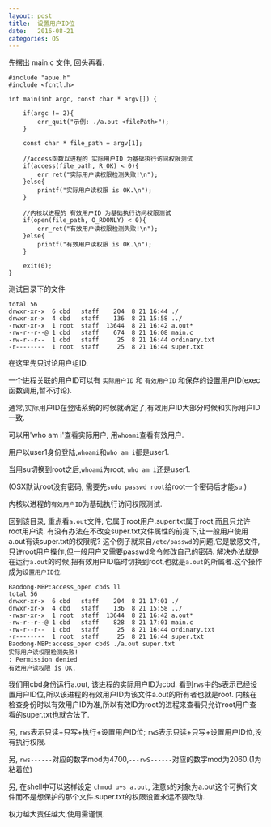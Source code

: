 ```yaml
---
layout: post
title:  设置用户ID位
date:   2016-08-21
categories: OS
---
```


先摆出 main.c 文件, 回头再看.

```
#include "apue.h"
#include <fcntl.h>

int main(int argc, const char * argv[]) {

    if(argc != 2){
        err_quit("示例: ./a.out <filePath>");
    }

    const char * file_path = argv[1];

    //access函数以进程的 实际用户ID 为基础执行访问权限测试
    if(access(file_path, R_OK) < 0){
        err_ret("实际用户读权限检测失败!\n");
    }else{
        printf("实际用户读权限 is OK.\n");
    }

    //内核以进程的 有效用户ID 为基础执行访问权限测试
    if(open(file_path, O_RDONLY) < 0){
        err_ret("有效用户读权限检测失败!\n");
    }else{
        printf("有效用户读权限 is OK.\n");
    }

    exit(0);
}
```

测试目录下的文件

```
total 56
drwxr-xr-x  6 cbd   staff    204  8 21 16:44 ./
drwxr-xr-x  4 cbd   staff    136  8 21 15:58 ../
-rwxr-xr-x  1 root  staff  13644  8 21 16:42 a.out*
-rw-r--r--@ 1 cbd   staff    674  8 21 16:08 main.c
-rw-r--r--  1 cbd   staff     25  8 21 16:44 ordinary.txt
-r--------  1 root  staff     25  8 21 16:44 super.txt
```


在这里先只讨论用户组ID.

一个进程关联的用户ID可以有 `实际用户ID` 和 `有效用户ID` 和保存的设置用户ID(exec函数调用,暂不讨论).

通常,实际用户ID在登陆系统的时候就确定了,有效用户ID大部分时候和实际用户ID一致.

可以用'who am i'查看实际用户, 用`whoami`查看有效用户.

用户以user1身份登陆,`whoami`和`who am i`都是user1.

当用su切换到root之后,`whoami`为root, `who am i`还是user1.

(OSX默认root没有密码, 需要先`sudo passwd root`给root一个密码后才能`su`.)

内核以进程的`有效用户ID`为基础执行访问权限测试.

回到该目录, 重点看`a.out`文件, 它属于root用户.super.txt属于root,而且只允许root用户读.
有没有办法在不改变super.txt文件属性的前提下,让一般用户使用a.out有读super.txt的权限呢?
这个例子就来自`/etc/passwd`的问题,它是敏感文件,只许root用户操作,但一般用户又需要passwd命令修改自己的密码.
解决办法就是在运行`a.out`的时候,把有效用户ID临时切换到root,也就是`a.out`的所属者.这个操作成为`设置用户ID位`.


```
Baodong-MBP:access_open cbd$ ll
total 56
drwxr-xr-x  6 cbd   staff    204  8 21 17:01 ./
drwxr-xr-x  4 cbd   staff    136  8 21 15:58 ../
-rwsr-xr-x  1 root  staff  13644  8 21 16:42 a.out*
-rw-r--r--@ 1 cbd   staff    828  8 21 17:01 main.c
-rw-r--r--  1 cbd   staff     25  8 21 16:44 ordinary.txt
-r--------  1 root  staff     25  8 21 16:44 super.txt
Baodong-MBP:access_open cbd$ ./a.out super.txt
实际用户读权限检测失败!
: Permission denied
有效用户读权限 is OK.
```

我们用cbd身份运行a.out, 该进程的实际用户ID为cbd.
看到`rws`中的s表示已经设置用户ID位,所以该进程的有效用户ID为该文件a.out的所有者也就是root.
内核在检查身份时以有效用户ID为准,所以有效ID为root的进程来查看只允许root用户查看的super.txt也就合法了.

另, `rws`表示只读+只写+执行+设置用户ID位; `rwS`表示只读+只写+设置用户ID位,没有执行权限.

另, `rws------`对应的数字mod为4700,`---rwS------`对应的数字mod为2060.(1为粘着位)

另,  在shell中可以这样设定 `chmod u+s a.out`, 注意s的对象为a.out这个可执行文件而不是想保护的那个文件.super.txt的权限设置永远不要改动.


权力越大责任越大,使用需谨慎.




